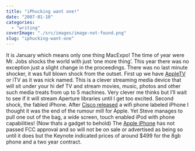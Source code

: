 ```yaml
---
title: "iPhucking want one!"
date: "2007-01-10"
categories: 
  - "writing"
coverImage: "./src/images/image-not-found.png"
slug: "iphucking-want-one"
---
```


It is January which means only one thing MacExpo! The time of year were Mr. Jobs shocks the world with just ‘one more thing’. This year there was no exception just a slight change in the proceedings. There was no last minute shocker, it was full blown shock from the outset. First up we have [AppleTV](http://www.apple.com/appletv/) or iTV as it was nick named. This is a clever streaming media device that will sit under your hi def TV and stream movies, music, photos and other such media treats from up to 5 machines. Very clever me thinks but I’ll wait to see if it will stream Aperture libraries until I get too excited. Second shock, the fabled iPhone. After [Cisco released](http://www.engadget.com/2006/12/18/cisco-not-apple-announces-iphone-branded-voip-phones/) a wifi phone labeled iPhone I thought it was the end of the rumour mill for Apple. Yet Steve manages to pull one out of the bag, a wide screen, touch enabled iPod with phone capabilities! (Now thats a gadget to behold) The [Apple iPhone](http://www.apple.com/iphone/) has not passed FCC approval and so will not be on sale or advertised as being so until it does but the Keynote indicated prices of around $499 for the 8gb phone and a two year contract.
